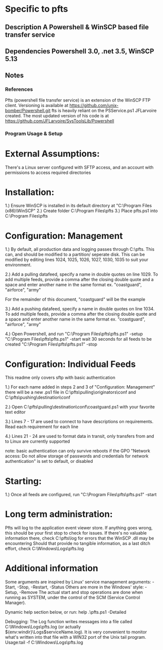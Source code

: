 # Specific to pfts

## Description     A Powershell & WinSCP based file transfer service

## Dependencies    Powershell 3.0, .net 3.5, WinSCP 5.13

## Notes   

### References
Pfts (powershell file transfer service) is an extension of the WinSCP FTP client. Versioning is available at https://github.com/unix-bomber/Powershell.git fts is heavily reliant on the PSService.ps1 JFLarvoire created. The most updated version of his code is at https://github.com/JFLarvoire/SysToolsLib/Powershell

### Program Usage & Setup

# External Assumptions:
There's a Linux server configured with SFTP access, and an account with permissions to access required directories

# Installation:
 1.) Ensure WinSCP is installed in its default directory at "C:\Program Files (x86)\WinSCP"
 2.) Create folder C:\Program Files\pfts
 3.) Place pfts.ps1 into C:\Program Files\pfts

# Configuration: Management
1.) By default, all production data and logging passes through C:\pfts. This can, and should be modified to a partition/ seperate disk.
This can be modified by editing lines 1024, 1025, 1026, 1027, 1030, 1035 to suit your environment.

2.) Add a pulling datafeed, specify a name in double quotes on line 1029. To add multiple feeds, provide a comma after the closing double quote and a space and enter another name in the same format
ex. "coastguard", "airforce", "army"

For the remainder of this document, "coastguard" will be the example

3.) Add a pushing datafeed, specify a name in double quotes on line 1034. To add multiple feeds, provide a comma after the closing double quote and a space and enter another name in the same format
ex. "coastguard", "airforce", "army"

4.) Open Powershell, and run 
"C:\Program Files\pfts\pfts.ps1" -setup
"C:\Program Files\pfts\pfts.ps1" -start
wait 30 seconds for all feeds to be created
"C:\Program Files\pfts\pfts.ps1" -stop

# Configuration: Individual Feeds
This readme only covers sftp with basic authentication

1.) For each name added in steps 2 and 3 of "Configuration: Management" there will be a new .ps1 file in C:\pfts\pulling\originators\conf and C:\pfts\pushing\destination\conf

2.) Open C:\pfts\pulling\destination\conf\coastguard.ps1 with your favorite text editor

3.) Lines 7 - 17 are used to connect to have descriptions on requirements. Read each requirement for each line

4.) Lines 21 - 24 are used to format data in transit, only transfers from and to Linux are currently supported 

note: basic authentication can only survive reboots if the GPO "Network access: Do not allow storage of passwords and credentials for network authentication" is set to default, or disabled

# Starting:

1.) Once all feeds are configured, run 
"C:\Program Files\pfts\pfts.ps1" -start

# Long term administration:

Pfts will log to the application event viewer store. If anything goes wrong, this should be your first stop to check for issues.
If there's no valuable information there, check C:\pfts\log for errors that the WinSCP .dll may be encountering
Should that provide no tangible information, as a last ditch effort, check C:\Windows\Logs\pfts.log

# Additional information
 Some arguments are inspired by Linux' service management arguments: -Start, -Stop, -Restart, -Status Others are more in the Windows' style: -Setup, -Remove  The actual start and stop operations are done when  running as SYSTEM, under the control of the SCM (Service  Control Manager). 

Dynamic help section below, or run: help .\pfts.ps1 -Detailed  

  Debugging: The Log function writes messages into a file called C:\Windows\Logs\pfts.log (or actually ${env:windir}\Logs\$serviceName.log). It is very convenient to monitor what's written into that  file with a WIN32 port of the Unix tail program. Usage:tail -f C:\Windows\Logs\pfts.log
